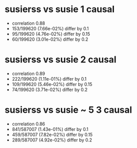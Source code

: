# susierss vs susie  1 causal

- correlation 0.88
- 153/199620 (7.66e-02%) differ by 0.1
- 95/199620 (4.76e-02%) differ by 0.15
- 60/199620 (3.01e-02%) differ by 0.2


# susierss vs susie  2 causal

- correlation 0.89
- 222/199620 (1.11e-01%) differ by 0.1
- 109/199620 (5.46e-02%) differ by 0.15
- 74/199620 (3.71e-02%) differ by 0.2


# susierss vs susie  ~ 5 3 causal

- correlation 0.86
- 841/587007 (1.43e-01%) differ by 0.1
- 459/587007 (7.82e-02%) differ by 0.15
- 289/587007 (4.92e-02%) differ by 0.2


